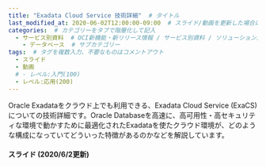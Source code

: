 ```yaml
---
title: "Exadata Cloud Service 技術詳細"  # タイトル
last_modified_at: 2020-06-02T12:00:00-09:00  # スライド/動画を更新した場合はここを変更
categories:  # カテゴリーをタブで階層化して記入
  - サービス別資料  # OCI新機能・新リリース情報 / サービス別資料 / ソリューション別資料 / その他の資料 / 外部リンク  から選択
    - データベース  # サブカテゴリー
tags:  # タグを複数入力、不要なものはコメントアウト
  - スライド
  - 動画
  # - レベル:入門(100)
  - レベル:応用(200)
---
```


Oracle Exadataをクラウド上でも利用できる、Exadata Cloud Service (ExaCS) についての技術詳細です。Oracle Databaseを高速に、高可用性・高セキュリティな環境で動かすために最適化されたExadataを使たクラウド環境が、どのような構成になっていてどういった特徴があるのかなどを解説しています。


#### スライド (2020/6/2更新)  <!-- 更新日を最新に変更 -->

<div style="max-width:768px">
<script async class="speakerdeck-embed" data-id="93563fd1a83240e082d52b9b3c5b81f2" data-ratio="1.77777777777778" src="//speakerdeck.com/assets/embed.js"></script>
</div>
